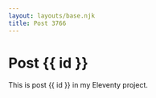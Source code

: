 ```yaml
---
layout: layouts/base.njk
title: Post 3766
---
```


# Post {{ id }}

This is post {{ id }} in my Eleventy project.
